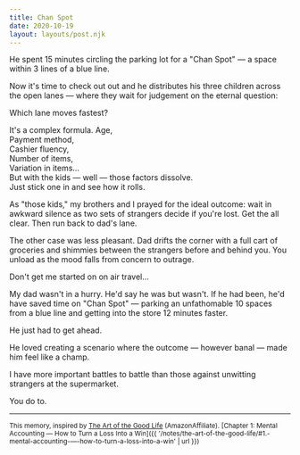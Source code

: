 ```yaml
---
title: Chan Spot
date: 2020-10-19
layout: layouts/post.njk
---
```


He spent 15 minutes circling the parking lot for a "Chan Spot" — a space within 3 lines of a blue line.

Now it's time to check out out and he distributes his three children across the open lanes — where they wait for judgement on the eternal question:

Which lane moves fastest?

It's a complex formula.
Age,  
Payment method,  
Cashier fluency,  
Number of items,  
Variation in items…  
But with the kids — well — those factors dissolve.  
Just stick one in and see how it rolls.

As "those kids," my brothers and I prayed for the ideal outcome: wait in awkward silence as two sets of strangers decide if you're lost. Get the all clear. Then run back to dad's lane.

The other case was less pleasant. Dad drifts the corner with a full cart of groceries and shimmies between the strangers before and behind you. You unload as the mood falls from concern to outrage.

Don't get me started on on air travel…

My dad wasn't in a hurry.
He'd say he was but wasn't.
If he had been, he'd have saved time on "Chan Spot" — parking an unfathomable 10 spaces from a blue line and getting into the store 12 minutes faster.

He just had to get ahead.

He loved creating a scenario where the outcome — however banal — made him feel like a champ.

I have more important battles to battle than those against unwitting strangers at the supermarket.

You do to.

---

<small>This memory, inspired by [The Art of the Good Life](https://amzn.to/3keerys) (AmazonAffiliate).
[Chapter 1: Mental Accounting — How to Turn a Loss Into a Win]({{ '/notes/the-art-of-the-good-life/#1.-mental-accounting-—-how-to-turn-a-loss-into-a-win' | url }})</small>
